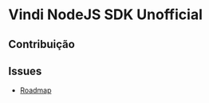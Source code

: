 # Vindi NodeJS SDK Unofficial

## Contribuição

## Issues

- [Roadmap](https://github.com/AlphaLawless/vindi-nodejs-unofficial/issues/1)
